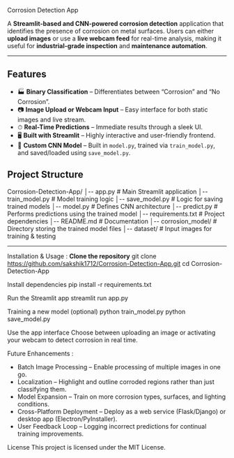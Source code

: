 Corrosion Detection App

A **Streamlit-based and CNN-powered corrosion detection** application that identifies the presence of corrosion on metal surfaces. Users can either **upload images** or use a **live webcam feed** for real-time analysis, making it useful for **industrial-grade inspection** and **maintenance automation**.

---

##  Features

- 🏭 **Binary Classification** – Differentiates between “Corrosion” and “No Corrosion”.  
- 📷 **Image Upload or Webcam Input** – Easy interface for both static images and live stream.  
- ⏱ **Real-Time Predictions** – Immediate results through a sleek UI.  
- 🖥️ **Built with Streamlit** – Highly interactive and user-friendly frontend.  
- 🧠 **Custom CNN Model** – Built in `model.py`, trained via `train_model.py`, and saved/loaded using `save_model.py`.

##  Project Structure

Corrosion-Detection-App/
│-- app.py # Main Streamlit application
│-- train_model.py # Model training logic
│-- save_model.py # Logic for saving trained models
│-- model.py # Defines CNN architecture
│-- predict.py # Performs predictions using the trained model
│-- requirements.txt # Project dependencies
│-- README.md # Documentation
│-- corrosion_model/ # Directory storing the trained model files
│-- dataset/ # Input images for training & testing

---

Installation & Usage :
**Clone the repository**
   git clone https://github.com/sakshik1712/Corrosion-Detection-App.git
   cd Corrosion-Detection-App
   
Install dependencies
pip install -r requirements.txt

Run the Streamlit app
streamlit run app.py

Training a new model (optional)
python train_model.py
python save_model.py

Use the app interface
Choose between uploading an image or activating your webcam to detect corrosion in real time.

Future Enhancements :
- Batch Image Processing – Enable processing of multiple images in one go.
- Localization – Highlight and outline corroded regions rather than just classifying them.
- Model Expansion – Train on more corrosion types, surfaces, and lighting conditions.
- Cross-Platform Deployment – Deploy as a web service (Flask/Django) or desktop app (Electron/PyInstaller).
- User Feedback Loop – Logging incorrect predictions for continual training improvements.

License
This project is licensed under the MIT License.
